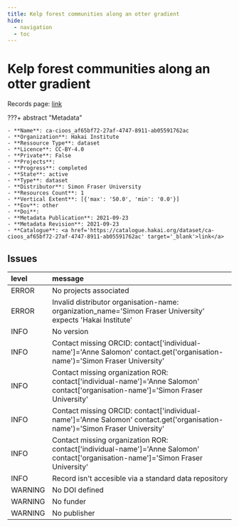 ```yaml
---
title: Kelp forest communities along an otter gradient
hide:
  - navigation
  - toc
---
```


# Kelp forest communities along an otter gradient

Records page: <a href='https://catalogue.hakai.org/dataset/ca-cioos_af65bf72-27af-4747-8911-ab05591762ac' target='_blank'>link</a>

???+ abstract "Metadata"

    - **Name**: ca-cioos_af65bf72-27af-4747-8911-ab05591762ac 
    - **Organization**: Hakai Institute 
    - **Ressource Type**: dataset 
    - **Licence**: CC-BY-4.0 
    - **Private**: False 
    - **Projects**:  
    - **Progress**: completed 
    - **State**: active 
    - **Type**: dataset 
    - **Distributor**: Simon Fraser University 
    - **Resources Count**: 1 
    - **Vertical Extent**: [{'max': '50.0', 'min': '0.0'}] 
    - **Eov**: other 
    - **Doi**:  
    - **Metadata Publication**: 2021-09-23 
    - **Metadata Revision**: 2021-09-23 
    - **Catalogue**: <a href='https://catalogue.hakai.org/dataset/ca-cioos_af65bf72-27af-4747-8911-ab05591762ac' target='_blank'>link</a> 

<div id='map'></div>




## Issues
| level   | message                                                                                                                             |
|:--------|:------------------------------------------------------------------------------------------------------------------------------------|
| ERROR   | No projects associated                                                                                                              |
| ERROR   | Invalid distributor organisation-name: organization_name='Simon Fraser University' expects 'Hakai Institute'                        |
| INFO    | No version                                                                                                                          |
| INFO    | Contact missing ORCID: contact['individual-name']='Anne Salomon' contact.get('organisation-name')='Simon Fraser University'         |
| INFO    | Contact missing organization ROR:  contact['individual-name']='Anne Salomon' contact['organisation-name']='Simon Fraser University' |
| INFO    | Contact missing ORCID: contact['individual-name']='Anne Salomon' contact.get('organisation-name')='Simon Fraser University'         |
| INFO    | Contact missing organization ROR:  contact['individual-name']='Anne Salomon' contact['organisation-name']='Simon Fraser University' |
| INFO    | Record isn't accesible via a standard data repository                                                                               |
| WARNING | No DOI defined                                                                                                                      |
| WARNING | No funder                                                                                                                           |
| WARNING | No publisher                                                                                                                        |


<script>
   document.addEventListener("DOMContentLoaded", function() {
    var map = L.map('map').setView([51.505, -125.09], 5);
    L.tileLayer('https://tile.openstreetmap.org/{z}/{x}/{y}.png', {
        maxZoom: 19,
        attribution: '&copy; <a href="http://www.openstreetmap.org/copyright">OpenStreetMap</a>'
    }).addTo(map);
    var geojsonFeature = {
        "type": "Feature",
        "properties": {
            "name" : "Kelp forest communities along an otter gradient"
        },
        "geometry": {'type': 'Polygon', 'coordinates': [[[-128.770751953125, 51.33404377878941], [-127.74902343749999, 51.33404377878941], [-127.74902343749999, 52.19077237113535], [-128.770751953125, 52.19077237113535], [-128.770751953125, 51.33404377878941]]]}
    }
    L.geoJSON(geojsonFeature).addTo(map);
   })
</script>